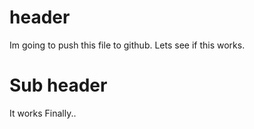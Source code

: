 # header 

Im going to push this file to github.
Lets see if this works.

# Sub header 

It works Finally..